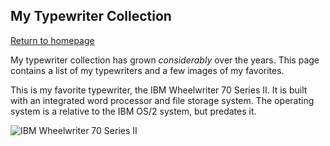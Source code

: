 ## My Typewriter Collection

[Return to homepage](README.ml)

My typewriter collection has grown *considerably* over the years. This page contains a list of my typewriters and a few images of my favorites.


This is my favorite typewriter, the IBM Wheelwriter 70 Series II. It is built with an integrated word processor and file storage system. The operating system is a relative to the IBM OS/2 system, but predates it.

![IBM Wheelwriter 70 Series II](https://i.imgur.com/UkjAmOv.jpg)
